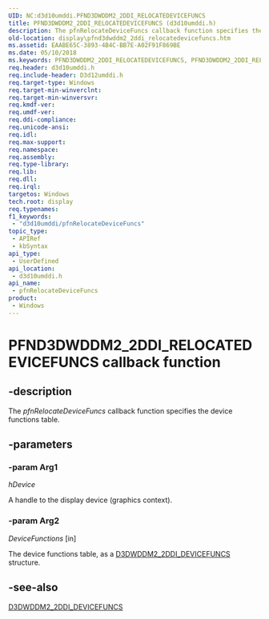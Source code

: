 ```yaml
---
UID: NC:d3d10umddi.PFND3DWDDM2_2DDI_RELOCATEDEVICEFUNCS
title: PFND3DWDDM2_2DDI_RELOCATEDEVICEFUNCS (d3d10umddi.h)
description: The pfnRelocateDeviceFuncs callback function specifies the device functions table.
old-location: display\pfnd3dwddm2_2ddi_relocatedevicefuncs.htm
ms.assetid: EAABE65C-3893-4B4C-BB7E-A02F91F869BE
ms.date: 05/10/2018
ms.keywords: PFND3DWDDM2_2DDI_RELOCATEDEVICEFUNCS, PFND3DWDDM2_2DDI_RELOCATEDEVICEFUNCS callback, d3d10umddi/pfnRelocateDeviceFuncs, display.pfnd3dwddm2_2ddi_relocatedevicefuncs, pfnRelocateDeviceFuncs, pfnRelocateDeviceFuncs callback function [Display Devices]
req.header: d3d10umddi.h
req.include-header: D3d12umddi.h
req.target-type: Windows
req.target-min-winverclnt: 
req.target-min-winversvr: 
req.kmdf-ver: 
req.umdf-ver: 
req.ddi-compliance: 
req.unicode-ansi: 
req.idl: 
req.max-support: 
req.namespace: 
req.assembly: 
req.type-library: 
req.lib: 
req.dll: 
req.irql: 
targetos: Windows
tech.root: display
req.typenames: 
f1_keywords:
 - "d3d10umddi/pfnRelocateDeviceFuncs"
topic_type:
 - APIRef
 - kbSyntax
api_type:
 - UserDefined
api_location:
 - d3d10umddi.h
api_name:
 - pfnRelocateDeviceFuncs
product:
 - Windows
---
```


# PFND3DWDDM2_2DDI_RELOCATEDEVICEFUNCS callback function

## -description

The <i>pfnRelocateDeviceFuncs</i> callback function specifies the device functions table.

## -parameters

### -param Arg1

*hDevice*

A handle to the display device (graphics context).

### -param Arg2

*DeviceFunctions* [in]

The device functions table, as a <a href="https://docs.microsoft.com/windows-hardware/drivers/ddi/d3d10umddi/ns-d3d10umddi-d3dwddm2_2ddi_devicefuncs">D3DWDDM2_2DDI_DEVICEFUNCS</a> structure.

## -see-also

<a href="https://docs.microsoft.com/windows-hardware/drivers/ddi/d3d10umddi/ns-d3d10umddi-d3dwddm2_2ddi_devicefuncs">D3DWDDM2_2DDI_DEVICEFUNCS</a>

